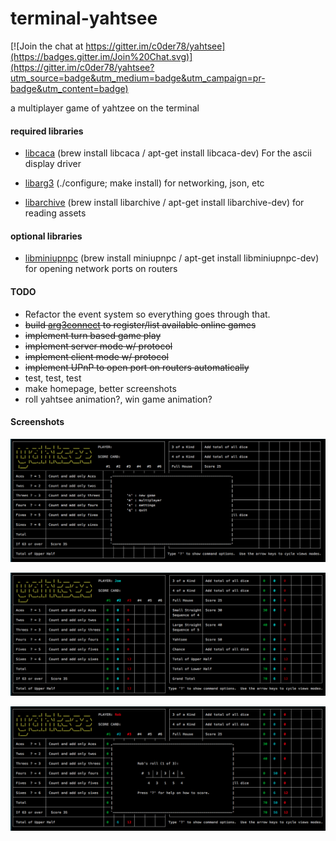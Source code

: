terminal-yahtsee
================

[![Join the chat at https://gitter.im/c0der78/yahtsee](https://badges.gitter.im/Join%20Chat.svg)](https://gitter.im/c0der78/yahtsee?utm_source=badge&utm_medium=badge&utm_campaign=pr-badge&utm_content=badge)

a multiplayer game of yahtzee on the terminal

#### required libraries

- [libcaca](http://caca.zoy.org/wiki/libcaca) (brew install libcaca / apt-get install libcaca-dev) For the ascii display driver

- [libarg3](http://github.com/c0der78/libarg3.git) (./configure; make install) for networking, json, etc

- [libarchive](http://www.libarchive.org) (brew install libarchive / apt-get install libarchive-dev) for reading assets

#### optional libraries

- [libminiupnpc](http://miniupnp.free.fr) (brew install miniupnpc / apt-get install libminiupnpc-dev) for opening network ports on routers

#### TODO
- Refactor the event system so everything goes through that.
- ~~build [arg3connect](http://arg3connect.herokuapp.com) to register/list available online games~~
- ~~implement turn based game play~~
- ~~implement server mode w/ protocol~~
- ~~implement client mode w/ protocol~~
- ~~implement UPnP to open port on routers automatically~~
- test, test, test
- make homepage, better screenshots
- roll yahtsee animation?, win game animation?

#### Screenshots

![Yahtsee 1](yahtsee1.png?raw=true "Yahtsee 1")

![Yahtsee 2](yahtsee2.png?raw=true "Yahtsee 2")

![Yahtsee 3](yahtsee3.png?raw=true "Yahtsee 3")
